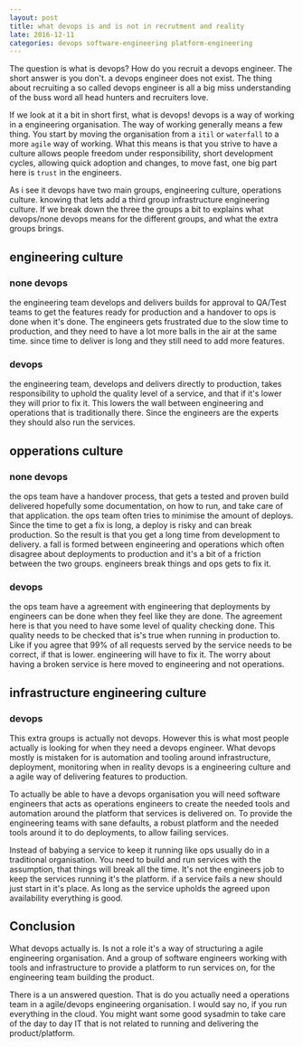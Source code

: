 ```yaml
---
layout: post
title: what devops is and is not in recrutment and reality
late: 2016-12-11
categories: devops software-engineering platform-engineering
---
```


The question is what is devops? How do you recruit a devops engineer. The short answer is you don't. a devops engineer does not exist. The thing about recruiting a so called devops engineer is all a big miss understanding of the buss word all head hunters and recruiters love.

If we look at it a bit in short first, what is devops! devops is a way of working in a engineering organisation. The way of working generally means a few thing. You start by moving the organisation from a `itil` or `waterfall` to a more `agile` way of working. What this means is that you strive to have a culture allows people freedom under responsibility, short development cycles, allowing quick adoption and changes, to move fast, one big part here is `trust` in the engineers.

As i see it devops have two main groups, engineering culture, operations culture. knowing that lets add a third group infrastructure engineering culture. If we break down the three the groups a bit to explains what devops/none devops means for the different groups, and what the extra groups brings. 

## engineering culture
### none devops
the engineering team develops and delivers builds for approval to QA/Test teams to get the features ready for production and a handover to ops is done when it's done. The engineers gets frustrated due to the slow time to production, and they need to have a lot more balls in the air at the same time. since time to deliver is long and they still need to add more features.
### devops
the engineering team, develops and delivers directly to production, takes responsibility to uphold the quality level of a service, and that if it's lower they will prior to fix it. This lowers the wall between engineering and operations that is traditionally there. Since the engineers are the experts they should also run the services.

## opperations culture
### none devops 
the ops team have a handover process, that gets a tested and proven build delivered hopefully some documentation, on how to run, and take care of that application. the ops team often tries to minimise the amount of deploys. Since the time to get a fix is long, a deploy is risky and can break production. So the result is that you get a long time from development to delivery. a fall is formed between engineering and operations which often disagree about deployments to production and it's a bit of a friction between the two groups. engineers break things and ops gets to fix it.
### devops
the ops team have a agreement with engineering that deployments by engineers can be done when they feel like they are done. The agreement here is that you need to have some level of quality checking done. This quality needs to be checked that is's true when running in production to. Like if you agree that 99% of all requests served by the service needs to be correct, if that is lower. engineering will have to fix it. The worry about having a broken service is here moved to engineering and not operations.

## infrastructure engineering culture
### devops
This extra groups is actually not devops. However this is what most people actually is looking for when they need a devops engineer. What devops mostly is mistaken for is automation and tooling around infrastructure, deployment, monitoring when in reality devops is a engineering culture and a agile way of delivering features to production.

To actually be able to have a devops organisation you will need software engineers that acts as operations engineers to create the needed tools and automation around the platform that services is delivered on. To provide the engineering teams with sane defaults, a robust platform and the needed tools around it to do deployments, to allow failing services.

Instead of babying a service to keep it running like ops usually do in a traditional organisation. You need to build and run services with the assumption, that things will break all the time. It's not the engineers job to keep the services running it's the platform. if a service fails a new should just start in it's place. As long as the service upholds the agreed upon availability everything is good.

## Conclusion
What devops actually is. Is not a role it's a way of structuring a agile engineering organisation. And a group of software engineers working with tools and infrastructure to provide a platform to run services on, for the engineering team building the product. 

There is a un answered question. That is do you actually need a operations team in a agile/devops engineering organisation. I would say no, if you run everything in the cloud. You might want some good sysadmin to take care of the day to day IT that is not related to running and delivering the product/platform. 
